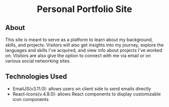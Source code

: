 <div align= "center">

# Personal Portfolio Site

</div>

## About

This site is meant to serve as a platform to learn about my background, skills, and projects. Visitors will also get insights into my journey, explore the languages and skills I've acquired, and view info about projects I've worked on. Visitors are also give the option to connect with me via email or on various social networking sites.

## Technologies Used

- EmailJS(v3.11.0): allows users on client side to send emails directly
- React-Icons(v.4.8.0): allows React components to display customizable icon components
